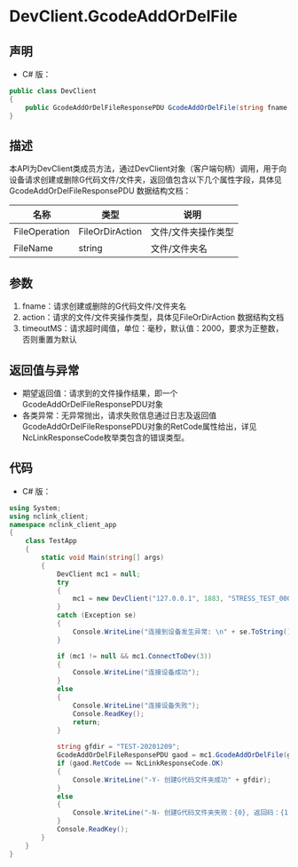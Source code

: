 # DevClient.GcodeAddOrDelFile

## 声明
- C# 版：

``` C#
public class DevClient
{
    public GcodeAddOrDelFileResponsePDU GcodeAddOrDelFile(string fname, FileOrDirAction action, int timeoutMS = DefaultTimeOutMS);
}
```

## 描述
本API为DevClient类成员方法，通过DevClient对象（客户端句柄）调用，用于向设备请求创建或删除G代码文件/文件夹，返回值包含以下几个属性字段，具体见 GcodeAddOrDelFileResponsePDU 数据结构文档：

| 名称 | 类型 | 说明 |
| --- | --- | --- |
| FileOperation | FileOrDirAction | 文件/文件夹操作类型 |
| FileName | string | 文件/文件夹名 |

## 参数
1. fname：请求创建或删除的G代码文件/文件夹名
2. action：请求的文件/文件夹操作类型，具体见FileOrDirAction 数据结构文档
3. timeoutMS：请求超时阈值，单位：毫秒，默认值：2000，要求为正整数，否则重置为默认

## 返回值与异常
- 期望返回值：请求到的文件操作结果，即一个GcodeAddOrDelFileResponsePDU对象
- 各类异常：无异常抛出，请求失败信息通过日志及返回值GcodeAddOrDelFileResponsePDU对象的RetCode属性给出，详见NcLinkResponseCode枚举类包含的错误类型。

## 代码
- C# 版：

``` c#
using System;
using nclink_client;
namespace nclink_client_app
{
    class TestApp
    {
        static void Main(string[] args)
        {
            DevClient mc1 = null;
            try
            {
                mc1 = new DevClient("127.0.0.1", 1883, "STRESS_TEST_00001", false);
            }
            catch (Exception se)
            {
                Console.WriteLine("连接到设备发生异常: \n" + se.ToString());
            }

            if (mc1 != null && mc1.ConnectToDev(3))
            {
                Console.WriteLine("连接设备成功");
            }
            else
            {
                Console.WriteLine("连接设备失败");
                Console.ReadKey();
                return;
            }
            
            string gfdir = "TEST-20201209";
            GcodeAddOrDelFileResponsePDU gaod = mc1.GcodeAddOrDelFile(gfdir, FileOrDirAction.CreateFileOrDir);
            if (gaod.RetCode == NcLinkResponseCode.OK)
            {
                Console.WriteLine("-Y- 创建G代码文件夹成功" + gfdir);
            }
            else
            {
                Console.WriteLine("-N- 创建G代码文件夹失败：{0}, 返回码：{1}", gfdir, gaod.RetCode);
            }
            Console.ReadKey();
        }
    }
}
```

